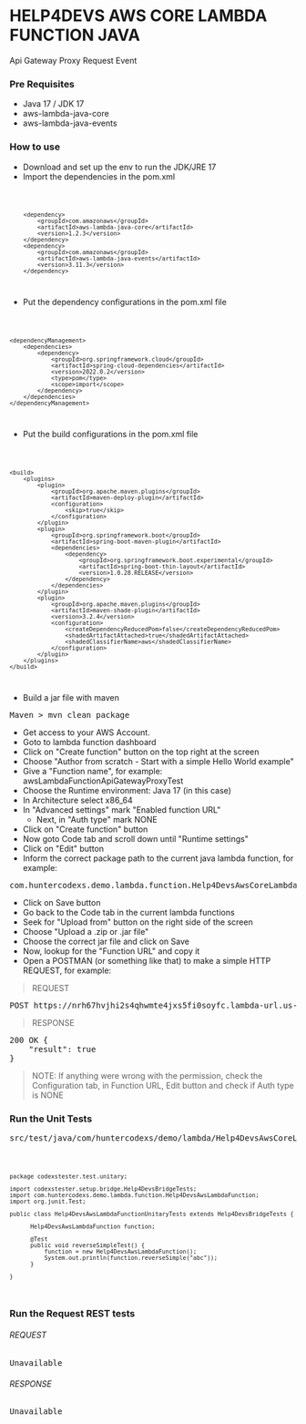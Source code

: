 # HELP4DEVS AWS CORE LAMBDA FUNCTION JAVA
Api Gateway Proxy Request Event

### Pre Requisites

- Java 17 / JDK 17
- aws-lambda-java-core
- aws-lambda-java-events

### How to use

- Download and set up the env to run the JDK/JRE 17
- Import the dependencies in the pom.xml

<code>

		<dependency>
			<groupId>com.amazonaws</groupId>
			<artifactId>aws-lambda-java-core</artifactId>
			<version>1.2.3</version>
		</dependency>
		<dependency>
			<groupId>com.amazonaws</groupId>
			<artifactId>aws-lambda-java-events</artifactId>
			<version>3.11.3</version>
		</dependency>

</code>

- Put the dependency configurations in the pom.xml file

<code>

	<dependencyManagement>
		<dependencies>
			<dependency>
				<groupId>org.springframework.cloud</groupId>
				<artifactId>spring-cloud-dependencies</artifactId>
				<version>2022.0.2</version>
				<type>pom</type>
				<scope>import</scope>
			</dependency>
		</dependencies>
	</dependencyManagement>

</code>

- Put the build configurations in the pom.xml file

<code>

	<build>
		<plugins>
			<plugin>
				<groupId>org.apache.maven.plugins</groupId>
				<artifactId>maven-deploy-plugin</artifactId>
				<configuration>
					<skip>true</skip>
				</configuration>
			</plugin>
			<plugin>
				<groupId>org.springframework.boot</groupId>
				<artifactId>spring-boot-maven-plugin</artifactId>
				<dependencies>
					<dependency>
						<groupId>org.springframework.boot.experimental</groupId>
						<artifactId>spring-boot-thin-layout</artifactId>
						<version>1.0.28.RELEASE</version>
					</dependency>
				</dependencies>
			</plugin>
			<plugin>
				<groupId>org.apache.maven.plugins</groupId>
				<artifactId>maven-shade-plugin</artifactId>
				<version>3.2.4</version>
				<configuration>
					<createDependencyReducedPom>false</createDependencyReducedPom>
					<shadedArtifactAttached>true</shadedArtifactAttached>
					<shadedClassifierName>aws</shadedClassifierName>
				</configuration>
			</plugin>
		</plugins>
	</build>

</code>

- Build a jar file with maven

<pre>
Maven > mvn clean package
</pre>

- Get access to your AWS Account.
- Goto to lambda function dashboard
- Click on "Create function" button on the top right at the screen
- Choose "Author from scratch - Start with a simple Hello World example"
- Give a "Function name", for example: awsLambdaFunctionApiGatewayProxyTest
- Choose the Runtime environment: Java 17 (in this case)
- In Architecture select x86_64
- In "Advanced settings" mark "Enabled function URL"
  - Next, in "Auth type" mark NONE
- Click on "Create function" button
- Now goto Code tab and scroll down until "Runtime settings"
- Click on "Edit" button
- Inform the correct package path to the current java lambda function, for example:

<pre>
com.huntercodexs.demo.lambda.function.Help4DevsAwsCoreLambdaFunction::handleRequest
</pre>

- Click on Save button
- Go back to the Code tab in the current lambda functions
- Seek for "Upload from" button on the right side of the screen
- Choose "Upload a .zip or .jar file"
- Choose the correct jar file and click on Save
- Now, lookup for the "Function URL" and copy it
- Open a POSTMAN (or something like that) to make a simple HTTP REQUEST, for example:

> REQUEST
<pre>
POST https://nrh67hvjhi2s4qhwmte4jxs5fi0soyfc.lambda-url.us-east-1.on.aws/
</pre>

> RESPONSE
<pre>
200 OK {
    "result": true
}
</pre>

> NOTE: If anything were wrong with the permission, check the Configuration tab, in Function URL, 
> Edit button and check if Auth type is NONE

### Run the Unit Tests

<pre>
src/test/java/com/huntercodexs/demo/lambda/Help4DevsAwsCoreLambdaHandlerDemoTest.java
</pre>

<code>

    package codexstester.test.unitary;
    
    import codexstester.setup.bridge.Help4DevsBridgeTests;
    import com.huntercodexs.demo.lambda.function.Help4DevsAwsLambdaFunction;
    import org.junit.Test;
    
    public class Help4DevsAwsLambdaFunctionUnitaryTests extends Help4DevsBridgeTests {
    
          Help4DevsAwsLambdaFunction function;
      
          @Test
          public void reverseSimpleTest() {
              function = new Help4DevsAwsLambdaFunction();
              System.out.println(function.reverseSimple("abc"));
          }
    
    }

</code>

### Run the Request REST tests

###### REQUEST

<pre>
Unavailable
</pre>

###### RESPONSE

<pre>
Unavailable
</pre>